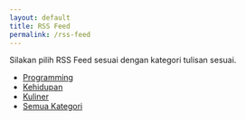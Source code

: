 ```yaml
---
layout: default
title: RSS Feed
permalink: /rss-feed
---
```


Silakan pilih RSS Feed sesuai dengan kategori tulisan sesuai.

- [Programming](/feed/programming.xml)
- [Kehidupan](/feed/kehidupan.xml)
- [Kuliner](/feed/kuliner.xml)
- [Semua Kategori](/feed.xml)